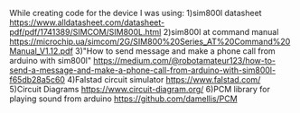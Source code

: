 While creating code for the device I was using:
1)sim800l datasheet https://www.alldatasheet.com/datasheet-pdf/pdf/1741389/SIMCOM/SIM800L.html
2)sim800l at command manual https://microchip.ua/simcom/2G/SIM800%20Series_AT%20Command%20Manual_V1.12.pdf
3)"How to send message and make a phone call from arduino with sim800l" https://medium.com/@robotamateur123/how-to-send-a-message-and-make-a-phone-call-from-arduino-with-sim800l-f65db28a5c60
4)Falstad circuit simulator https://www.falstad.com/
5)Circuit Diagrams https://www.circuit-diagram.org/
6)PCM library for playing sound from arduino https://github.com/damellis/PCM